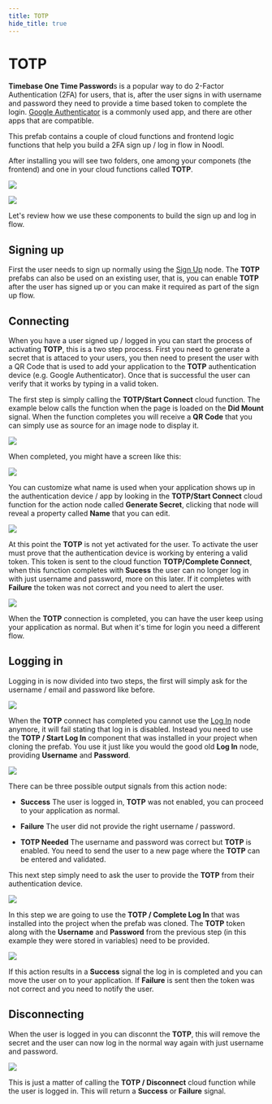 ```yaml
---
title: TOTP
hide_title: true
---
```


# TOTP

**Timebase One Time Password**s is a popular way to do 2-Factor Authentication (2FA) for users, that is, after the user signs in with username and password they need to provide a time based token to complete the login. [Google Authenticator](https://play.google.com/store/apps/details?id=com.google.android.apps.authenticator2&hl=en&gl=US) is a commonly used app, and there are other apps that are compatible.

This prefab contains a couple of cloud functions and frontend logic functions that help you build a 2FA sign up / log in flow in Noodl.

After installing you will see two folders, one among your componets (the frontend) and one in your cloud functions called **TOTP**.

<div className="ndl-image-with-background m">

![](/library/prefabs/totp/totp-1.png)

</div>

<div className="ndl-image-with-background m">

![](/library/prefabs/totp/totp-2.png)

</div>

Let's review how we use these components to build the sign up and log in flow.

## Signing up

First the user needs to sign up normally using the [Sign Up](/nodes/data/user/sign-up) node. The **TOTP** prefabs can also be used on an existing user, that is, you can enable **TOTP** after the user has signed up or you can make it required as part of the sign up flow.

## Connecting

When you have a user signed up / logged in you can start the process of activating **TOTP**, this is a two step process. First you need to generate a secret that is attaced to your users, you then need to present the user with a QR Code that is used to add your application to the **TOTP** authentication device (e.g. Google Authenticator). Once that is successful the user can verify that it works by typing in a valid token.

The first step is simply calling the **TOTP/Start Connect** cloud function. The example below calls the function when the page is loaded on the **Did Mount** signal. When the function completes you will receive a **QR Code** that you can simply use as source for an image node to display it.

<div className="ndl-image-with-background xl">

![](/library/prefabs/totp/totp-connect-1.png)

</div>

When completed, you might have a screen like this:

<div className="ndl-image-with-background m">

![](/library/prefabs/totp/totp-connect-2.png)

</div>

You can customize what name is used when your application shows up in the authentication device / app by looking in the **TOTP/Start Connect** cloud function for the action node called **Generate Secret**, clicking that node will reveal a property called **Name** that you can edit.

<div className="ndl-image-with-background xl">

![](/library/prefabs/totp/totp-connect-3.png)

</div>

At this point the **TOTP** is not yet activated for the user. To activate the user must prove that the authentication device is working by entering a valid token. This token is sent to the cloud function **TOTP/Complete Connect**, when this function completes with **Sucess** the user can no longer log in with just username and password, more on this later. If it completes with **Failure** the token was not correct and you need to alert the user.

<div className="ndl-image-with-background xl">

![](/library/prefabs/totp/totp-connect-4.png)

</div>

When the **TOTP** connection is completed, you can have the user keep using your application as normal. But when it's time for login you need a different flow.

## Logging in

Logging in is now divided into two steps, the first will simply ask for the username / email and password like before.

<div className="ndl-image-with-background l">

![](/library/prefabs/totp/totp-login-1.png)

</div>

When the **TOTP** connect has completed you cannot use the [Log In](/nodes/data/user/log-in) node anymore, it will fail stating that log in is disabled. Instead you need to use the **TOTP / Start Log In** component that was installed in your project when cloning the prefab. You use it just like you would the good old **Log In** node, providing **Username** and **Password**.

<div className="ndl-image-with-background xl">

![](/library/prefabs/totp/totp-login-2.png)

</div>

There can be three possible output signals from this action node:

- **Success** The user is logged in, **TOTP** was not enabled, you can proceed to your application as normal.

- **Failure** The user did not provide the right username / password.

- **TOTP Needed** The username and password was correct but **TOTP** is enabled. You need to send the user to a new page where the **TOTP** can be entered and validated.

This next step simply need to ask the user to provide the **TOTP** from their authentication device.

<div className="ndl-image-with-background l">

![](/library/prefabs/totp/totp-login-3.png)

</div>

In this step we are going to use the **TOTP / Complete Log In** that was installed into the project when the prefab was cloned. The **TOTP** token along with the **Username** and **Password** from the previous step (in this example they were stored in variables) need to be provided.

<div className="ndl-image-with-background xl">

![](/library/prefabs/totp/totp-login-4.png)

</div>

If this action results in a **Success** signal the log in is completed and you can move the user on to your application. If **Failure** is sent then the token was not correct and you need to notify the user.

## Disconnecting

When the user is logged in you can disconnt the **TOTP**, this will remove the secret and the user can now log in the normal way again with just username and password.

<div className="ndl-image-with-background xl">

![](/library/prefabs/totp/totp-disconnect-1.png)

</div>

This is just a matter of calling the **TOTP / Disconnect** cloud function while the user is logged in. This will return a **Success** or **Failure** signal.

















